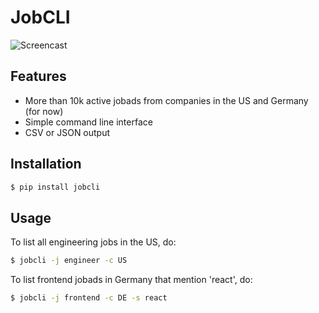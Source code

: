 # JobCLI

![Screencast](https://s3.amazonaws.com/aws-website-jobclicom-iq2rf/img/jobcli_screencast_20170921.gif)

## Features
- More than 10k active jobads from companies in the US and Germany (for now)
- Simple command line interface
- CSV or JSON output


## Installation
```bash
$ pip install jobcli
```

## Usage
To list all engineering jobs in the US, do:
```bash
$ jobcli -j engineer -c US
```
To list frontend jobads in Germany that mention 'react', do:
```bash
$ jobcli -j frontend -c DE -s react
```

